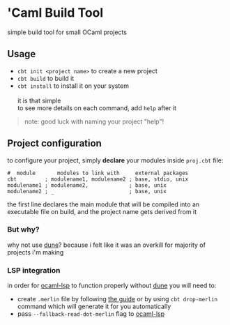 # 'Caml Build Tool
simple build tool for small OCaml projects

## Usage
- `cbt init <project name>` to create a new project
- `cbt build` to build it
- `cbt install` to install it on your system<br><br>
it is that simple<br>
to see more details on each command, add `help` after it
> note: good luck with naming your project "help"!

## Project configuration
to configure your project, simply **declare** your modules inside `proj.cbt` file:
```
#  module       modules to link with     external packages
cbt         ; modulename1, modulename2 ; base, stdio, unix
modulename1 ; modulename2,             ; base, unix
modulename2 ; _                        ; base, unix
```
the first line declares the main module that will be compiled into an executable file on build, and the project name gets derived from it

### But why?
why not use [dune](https://github.com/ocaml/dune)? because i felt like it was an overkill for majority of projects i'm making

### LSP integration
in order for [ocaml-lsp](https://github.com/ocaml/ocaml-lsp) to function properly without [dune](https://github.com/ocaml/dune) you will need to:
- create `.merlin` file by following [the guide](https://github.com/ocaml/merlin/wiki/Project-configuration) or by using `cbt drop-merlin` command which will generate it for you automatically
- pass `--fallback-read-dot-merlin` flag to [ocaml-lsp](https://github.com/ocaml/ocaml-lsp)
